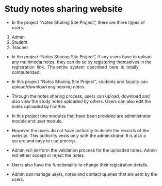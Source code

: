 # Study notes sharing website

- In the project “Notes Sharing Site Project”, there are three types of users.
1. Admin
2. Student
3. Teacher

- In the project “Notes Sharing Site Project”, if any users have to upload any multimedia notes, they can do so by registering themselves in the  registration  link.  The entire  system  described  here  is  totally computerized.

- In this project “Notes Sharing Site Project”, students and faculty can upload/download engineering notes.

- Through the notes sharing process, users can upload, download and also view the study notes uploaded by others. Users can also edit the notes uploaded by him/her.

- In this project two modules that have been provided are administrator module and user module.

- However the users do not have authority to delete the records of the website. This authority vests only with the administrator. It is also a secure and easy to use process.

- Admin will perform the validation process for the uploaded notes. Admin will either accept or reject the notes.

- Users also have the functionality to change their registration details.

- Admin can manage users, notes and contact queries that are sent by the users.

